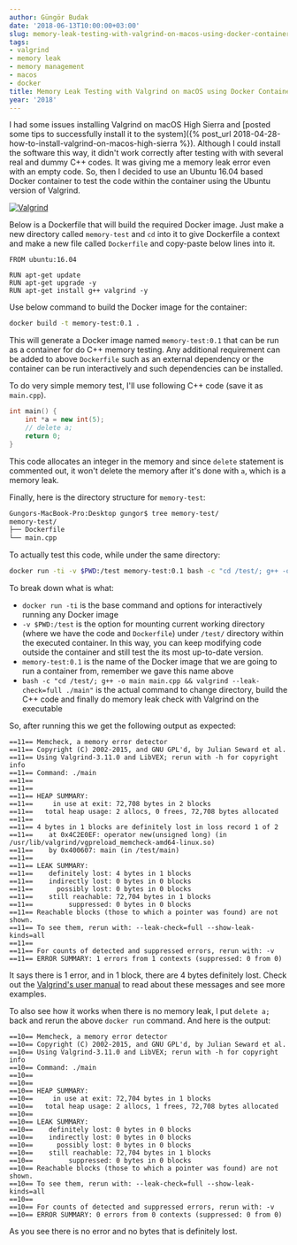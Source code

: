 ```yaml
---
author: Güngör Budak
date: '2018-06-13T10:00:00+03:00'
slug: memory-leak-testing-with-valgrind-on-macos-using-docker-containers
tags:
- valgrind
- memory leak
- memory management
- macos
- docker
title: Memory Leak Testing with Valgrind on macOS using Docker Containers
year: '2018'
---
```


I had some issues installing Valgrind on macOS High Sierra and [posted some tips to successfully install it to the system]({% post_url 2018-04-28-how-to-install-valgrind-on-macos-high-sierra %}). Although I could install the software this way, it didn't work correctly after testing with with several real and dummy C++ codes. It was giving me a memory leak error even with an empty code. So, then I decided to use an Ubuntu 16.04 based Docker container to test the code within the container using the Ubuntu version of Valgrind.

[![Valgrind](/public/images/valgrind.png)](/public/images/valgrind.png)

Below is a Dockerfile that will build the required Docker image. Just make a new directory called `memory-test` and `cd` into it to give Dockerfile a context and make a new file called `Dockerfile` and copy-paste below lines into it.

```
FROM ubuntu:16.04

RUN apt-get update
RUN apt-get upgrade -y
RUN apt-get install g++ valgrind -y
```

Use below command to build the Docker image for the container:

```bash
docker build -t memory-test:0.1 .
```

This will generate a Docker image named `memory-test:0.1` that can be run as a container for do C++ memory testing. Any additional requirement can be added to above `Dockerfile` such as an external dependency or the container can be run interactively and such dependencies can be installed.

To do very simple memory test, I'll use following C++ code (save it as `main.cpp`).

```cpp
int main() {
    int *a = new int(5);
    // delete a;
    return 0;
}
```

This code allocates an integer in the memory and since `delete` statement is commented out, it won't delete the memory after it's done with `a`, which is a memory leak.

Finally, here is the directory structure for `memory-test`:

```bash
Gungors-MacBook-Pro:Desktop gungor$ tree memory-test/
memory-test/
├── Dockerfile
└── main.cpp
```

To actually test this code, while under the same directory:

```bash
docker run -ti -v $PWD:/test memory-test:0.1 bash -c "cd /test/; g++ -o main main.cpp && valgrind --leak-check=full ./main"
```

To break down what is what:

- `docker run -ti` is the base command and options for interactively running any Docker image
- `-v $PWD:/test` is the option for mounting current working directory (where we have the code and `Dockerfile`) under `/test/` directory within the executed container. In this way, you can keep modifying code outside the container and still test the its most up-to-date version.
- `memory-test:0.1` is the name of the Docker image that we are going to run a container from, remember we gave this name above
- `bash -c "cd /test/; g++ -o main main.cpp && valgrind --leak-check=full ./main"` is the actual command to change directory, build the C++ code and finally do memory leak check with Valgrind on the executable

So, after running this we get the following output as expected:

```
==11== Memcheck, a memory error detector
==11== Copyright (C) 2002-2015, and GNU GPL'd, by Julian Seward et al.
==11== Using Valgrind-3.11.0 and LibVEX; rerun with -h for copyright info
==11== Command: ./main
==11==
==11==
==11== HEAP SUMMARY:
==11==     in use at exit: 72,708 bytes in 2 blocks
==11==   total heap usage: 2 allocs, 0 frees, 72,708 bytes allocated
==11==
==11== 4 bytes in 1 blocks are definitely lost in loss record 1 of 2
==11==    at 0x4C2E0EF: operator new(unsigned long) (in /usr/lib/valgrind/vgpreload_memcheck-amd64-linux.so)
==11==    by 0x400607: main (in /test/main)
==11==
==11== LEAK SUMMARY:
==11==    definitely lost: 4 bytes in 1 blocks
==11==    indirectly lost: 0 bytes in 0 blocks
==11==      possibly lost: 0 bytes in 0 blocks
==11==    still reachable: 72,704 bytes in 1 blocks
==11==         suppressed: 0 bytes in 0 blocks
==11== Reachable blocks (those to which a pointer was found) are not shown.
==11== To see them, rerun with: --leak-check=full --show-leak-kinds=all
==11==
==11== For counts of detected and suppressed errors, rerun with: -v
==11== ERROR SUMMARY: 1 errors from 1 contexts (suppressed: 0 from 0)
```

It says there is 1 error, and in 1 block, there are 4 bytes definitely lost. Check out the [Valgrind's user manual](http://valgrind.org/docs/manual/quick-start.html) to read about these messages and see more examples.

To also see how it works when there is no memory leak, I put `delete a;` back and rerun the above `docker run` command. And here is the output:

```
==10== Memcheck, a memory error detector
==10== Copyright (C) 2002-2015, and GNU GPL'd, by Julian Seward et al.
==10== Using Valgrind-3.11.0 and LibVEX; rerun with -h for copyright info
==10== Command: ./main
==10==
==10==
==10== HEAP SUMMARY:
==10==     in use at exit: 72,704 bytes in 1 blocks
==10==   total heap usage: 2 allocs, 1 frees, 72,708 bytes allocated
==10==
==10== LEAK SUMMARY:
==10==    definitely lost: 0 bytes in 0 blocks
==10==    indirectly lost: 0 bytes in 0 blocks
==10==      possibly lost: 0 bytes in 0 blocks
==10==    still reachable: 72,704 bytes in 1 blocks
==10==         suppressed: 0 bytes in 0 blocks
==10== Reachable blocks (those to which a pointer was found) are not shown.
==10== To see them, rerun with: --leak-check=full --show-leak-kinds=all
==10==
==10== For counts of detected and suppressed errors, rerun with: -v
==10== ERROR SUMMARY: 0 errors from 0 contexts (suppressed: 0 from 0)
```

As you see there is no error and no bytes that is definitely lost.
